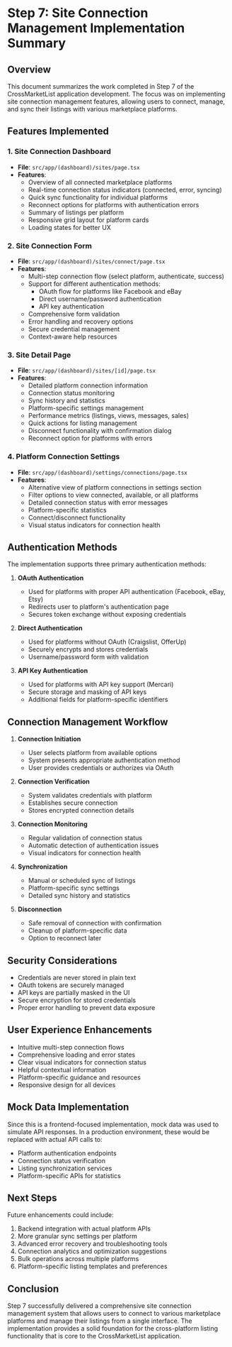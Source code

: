 # Step 7: Site Connection Management Implementation Summary

## Overview
This document summarizes the work completed in Step 7 of the CrossMarketList application development. The focus was on implementing site connection management features, allowing users to connect, manage, and sync their listings with various marketplace platforms.

## Features Implemented

### 1. Site Connection Dashboard
- **File**: `src/app/(dashboard)/sites/page.tsx`
- **Features**:
  - Overview of all connected marketplace platforms
  - Real-time connection status indicators (connected, error, syncing)
  - Quick sync functionality for individual platforms
  - Reconnect options for platforms with authentication errors
  - Summary of listings per platform
  - Responsive grid layout for platform cards
  - Loading states for better UX

### 2. Site Connection Form
- **File**: `src/app/(dashboard)/sites/connect/page.tsx`
- **Features**:
  - Multi-step connection flow (select platform, authenticate, success)
  - Support for different authentication methods:
    - OAuth flow for platforms like Facebook and eBay
    - Direct username/password authentication
    - API key authentication
  - Comprehensive form validation
  - Error handling and recovery options
  - Secure credential management
  - Context-aware help resources

### 3. Site Detail Page
- **File**: `src/app/(dashboard)/sites/[id]/page.tsx`
- **Features**:
  - Detailed platform connection information
  - Connection status monitoring
  - Sync history and statistics
  - Platform-specific settings management
  - Performance metrics (listings, views, messages, sales)
  - Quick actions for listing management
  - Disconnect functionality with confirmation dialog
  - Reconnect option for platforms with errors

### 4. Platform Connection Settings
- **File**: `src/app/(dashboard)/settings/connections/page.tsx`
- **Features**:
  - Alternative view of platform connections in settings section
  - Filter options to view connected, available, or all platforms
  - Detailed connection status with error messages
  - Platform-specific statistics
  - Connect/disconnect functionality
  - Visual status indicators for connection health

## Authentication Methods

The implementation supports three primary authentication methods:

1. **OAuth Authentication**
   - Used for platforms with proper API authentication (Facebook, eBay, Etsy)
   - Redirects user to platform's authentication page
   - Secures token exchange without exposing credentials

2. **Direct Authentication**
   - Used for platforms without OAuth (Craigslist, OfferUp)
   - Securely encrypts and stores credentials
   - Username/password form with validation

3. **API Key Authentication**
   - Used for platforms with API key support (Mercari)
   - Secure storage and masking of API keys
   - Additional fields for platform-specific identifiers

## Connection Management Workflow

1. **Connection Initiation**
   - User selects platform from available options
   - System presents appropriate authentication method
   - User provides credentials or authorizes via OAuth

2. **Connection Verification**
   - System validates credentials with platform
   - Establishes secure connection
   - Stores encrypted connection details

3. **Connection Monitoring**
   - Regular validation of connection status
   - Automatic detection of authentication issues
   - Visual indicators for connection health

4. **Synchronization**
   - Manual or scheduled sync of listings
   - Platform-specific sync settings
   - Detailed sync history and statistics

5. **Disconnection**
   - Safe removal of connection with confirmation
   - Cleanup of platform-specific data
   - Option to reconnect later

## Security Considerations

- Credentials are never stored in plain text
- OAuth tokens are securely managed
- API keys are partially masked in the UI
- Secure encryption for stored credentials
- Proper error handling to prevent data exposure

## User Experience Enhancements

- Intuitive multi-step connection flows
- Comprehensive loading and error states
- Clear visual indicators for connection status
- Helpful contextual information
- Platform-specific guidance and resources
- Responsive design for all devices

## Mock Data Implementation

Since this is a frontend-focused implementation, mock data was used to simulate API responses. In a production environment, these would be replaced with actual API calls to:

- Platform authentication endpoints
- Connection status verification
- Listing synchronization services
- Platform-specific APIs for statistics

## Next Steps

Future enhancements could include:

1. Backend integration with actual platform APIs
2. More granular sync settings per platform
3. Advanced error recovery and troubleshooting tools
4. Connection analytics and optimization suggestions
5. Bulk operations across multiple platforms
6. Platform-specific listing templates and preferences

## Conclusion

Step 7 successfully delivered a comprehensive site connection management system that allows users to connect to various marketplace platforms and manage their listings from a single interface. The implementation provides a solid foundation for the cross-platform listing functionality that is core to the CrossMarketList application. 